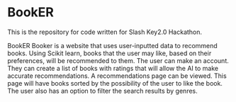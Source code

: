 # BookER
This is the repository for code written for Slash Key2.0 Hackathon.



BookER
Booker is a website that uses user-inputted data to recommend books. Using Scikit learn, books that the user may like, based on their preferences, will be recommended to them.
The user can make an account. They can create a list of books with ratings that will allow the AI to make accurate recommendations. A recommendations page can be viewed. This page will have books sorted by the possibility of the user to like the book. The user also has an option to filter the search results by genres.
#

